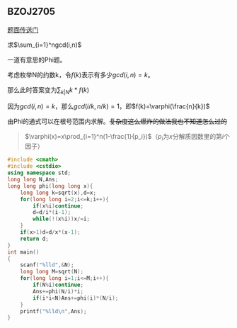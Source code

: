 ## BZOJ2705

[题面传送门](https://www.lydsy.com/JudgeOnline/problem.php?id=2705)

求$\sum_{i=1}^ngcd(i,n)$

一道有意思的Phi题。

考虑枚举N的约数k，令$f(k)$表示有多少$gcd(i,n)=k$。

那么此时答案变为$\sum_{k|N}k*f(k)$

因为$gcd(i,n)=k$，那么$gcd(i/k,n/k)=1$，即$f(k)=\varphi(\frac{n}{k})$

由Phi的通式可以在根号范围内求解。~~复杂度这么爆炸的做法我也不知道怎么过的~~

> $\varphi(x)=x\prod_{i=1}^n(1-\frac{1}{p_i})$（$p_i$为$x$分解质因数里的第$i$个因子）

~~~c++
#include <cmath>
#include <cstdio>
using namespace std;
long long N,Ans;
long long phi(long long x){
	long long k=sqrt(x),d=x;
	for(long long i=2;i<=k;i++){
		if(x%i)continue;
		d=d/i*(i-1);
		while(!(x%i))x/=i;
	}
	if(x>1)d=d/x*(x-1);
	return d;
}
int main()
{
	scanf("%lld",&N);
	long long M=sqrt(N);
	for(long long i=1;i<=M;i++){
		if(N%i)continue;
		Ans+=phi(N/i)*i;
		if(i*i<N)Ans+=phi(i)*(N/i);
	}
	printf("%lld\n",Ans);
}
~~~

